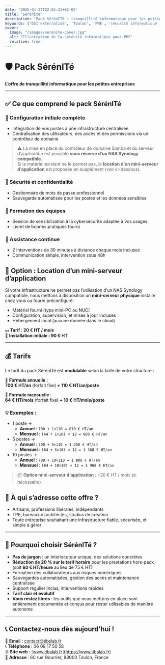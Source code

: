 ```yaml
---
date: '2025-04-27T22:03:31+02:00'
title: 'Serenite'
description: 'Pack SérénITé : tranquillité informatique pour les petites entreprises. Sécurité, sauvegardes, formation et assistance.'
keywords: ['DSI externalisé', 'Toulon', 'PME', 'sécurité informatique', 'cloud', 'réseau local', 'automatisation']
cover:
  image: "/images/serenite-cover.jpg"
  alt: "Illustration de la sérénité informatique pour PME"
  relative: true
---
```


# 🛡️ Pack SérénITé  
**L’offre de tranquillité informatique pour les petites entreprises**

---

## ✅ Ce que comprend le pack SérénITé

### 🔹 Configuration initiale complète
- Intégration de vos postes à une infrastructure centralisée  
- Centralisation des utilisateurs, des accès et des permissions via un contrôleur de domaine

> ⚠️ La mise en place du contrôleur de domaine Samba et du serveur d’application est possible **sous réserve d’un NAS Synology compatible**.  
> Si le matériel existant ne le permet pas, la **location d’un mini-serveur d’application** est proposée en supplément (voir ci-dessous).

### 🔹 Sécurité et confidentialité
- Gestionnaire de mots de passe professionnel  
- Sauvegarde automatisée pour les postes et les données sensibles

### 🔹 Formation des équipes
- Session de sensibilisation à la cybersécurité adaptée à vos usages  
- Livret de bonnes pratiques fourni

### 🔹 Assistance continue
- 2 interventions de 30 minutes à distance chaque mois incluses  
- Communication simple, intervention sous 48h

<div style="page-break-before:always"></div>

## 💼 Option : Location d’un mini-serveur d’application

Si votre infrastructure ne permet pas l’utilisation d’un NAS Synology compatible, nous mettons à disposition un **mini-serveur physique** installé chez vous ou fourni préconfiguré.

- Matériel fourni (type mini-PC ou NUC)  
- Configuration, supervision, et mises à jour incluses  
- Hébergement local (aucune donnée dans le cloud)

💶 **Tarif : 20 € HT / mois**  
🔧 **Installation initiale : 90 € HT**

---

## 💰 Tarifs

Le tarif du pack SérénITé est **modulable** selon la taille de votre structure :

📌 **Formule annuelle** :  
**700 € HT/an** (forfait fixe) **+ 110 € HT/an/poste**

📌 **Formule mensuelle** :  
**64 € HT/mois** (forfait fixe) **+ 10 € HT/mois/poste**

### 💡 Exemples :
- 1 poste →  
  - **Annuel** : `700 + 1×110 = 810 € HT/an`  
  - **Mensuel** : `(64 + 1×10) × 12 = 888 € HT/an`  
- 5 postes →  
  - **Annuel** : `700 + 5×110 = 1 250 € HT/an`  
  - **Mensuel** : `(64 + 5×10) × 12 = 1 368 € HT/an`  
- 10 postes →  
  - **Annuel** : `700 + 10×110 = 1 800 € HT/an`  
  - **Mensuel** : `(64 + 10×10) × 12 = 1 968 € HT/an`

> 📦 **Option mini-serveur d’application** : +20 € HT / mois (si nécessaire)

<div style="page-break-before:always"></div>

## 🎯 À qui s’adresse cette offre ?

- Artisans, professions libérales, indépendants  
- TPE, bureaux d’architectes, studios de création  
- Toute entreprise souhaitant une infrastructure fiable, sécurisée, et simple à gérer

---

## 👋 Pourquoi choisir SérénITé ?

- **Pas de jargon** : un interlocuteur unique, des solutions concrètes  
- **Réduction de 20 % sur le tarif horaire** pour les prestations hors-pack (soit **60 € HT/heure** au lieu de 75 € HT)  
- Formation des collaborateurs aux risques numériques  
- Sauvegardes automatisées, gestion des accès et maintenance centralisée  
- Support régulier inclus, interventions rapides  
- **Tarif clair et évolutif**  
- **Vous restez libres** : les outils que nous mettons en place sont entièrement documentés et conçus pour rester utilisables de manière autonome

---

## 📞 Contactez-nous dès aujourd'hui !

📧 **Email** : [contact@tibslab.fr](mailto:contact@tibslab.fr)  
📞 **Téléphone** : 06 08 17 50 58  
🌐 **Site web** : [www.tibslab.fr](https://www.tibslab.fr)  
📍 **Adresse** : 60 rue Gourrier, 83000 Toulon, France

